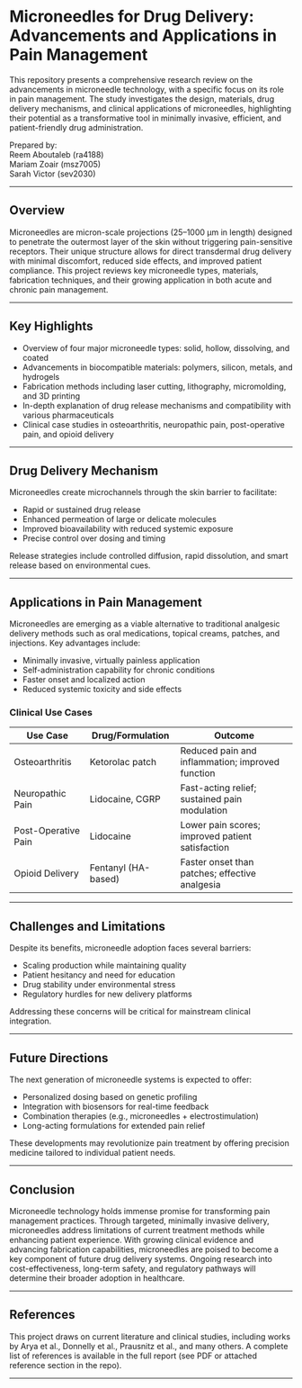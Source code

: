 # Microneedles for Drug Delivery: Advancements and Applications in Pain Management

This repository presents a comprehensive research review on the advancements in microneedle technology, with a specific focus on its role in pain management. The study investigates the design, materials, drug delivery mechanisms, and clinical applications of microneedles, highlighting their potential as a transformative tool in minimally invasive, efficient, and patient-friendly drug administration.

Prepared by:  
Reem Aboutaleb (ra4188)  
Mariam Zoair (msz7005)  
Sarah Victor (sev2030)

---

## Overview

Microneedles are micron-scale projections (25–1000 µm in length) designed to penetrate the outermost layer of the skin without triggering pain-sensitive receptors. Their unique structure allows for direct transdermal drug delivery with minimal discomfort, reduced side effects, and improved patient compliance. This project reviews key microneedle types, materials, fabrication techniques, and their growing application in both acute and chronic pain management.

---

## Key Highlights

- Overview of four major microneedle types: solid, hollow, dissolving, and coated
- Advancements in biocompatible materials: polymers, silicon, metals, and hydrogels
- Fabrication methods including laser cutting, lithography, micromolding, and 3D printing
- In-depth explanation of drug release mechanisms and compatibility with various pharmaceuticals
- Clinical case studies in osteoarthritis, neuropathic pain, post-operative pain, and opioid delivery

---

## Drug Delivery Mechanism

Microneedles create microchannels through the skin barrier to facilitate:

- Rapid or sustained drug release
- Enhanced permeation of large or delicate molecules
- Improved bioavailability with reduced systemic exposure
- Precise control over dosing and timing

Release strategies include controlled diffusion, rapid dissolution, and smart release based on environmental cues.

---

## Applications in Pain Management

Microneedles are emerging as a viable alternative to traditional analgesic delivery methods such as oral medications, topical creams, patches, and injections. Key advantages include:

- Minimally invasive, virtually painless application
- Self-administration capability for chronic conditions
- Faster onset and localized action
- Reduced systemic toxicity and side effects

### Clinical Use Cases

| Use Case                 | Drug/Formulation     | Outcome                                           |
|--------------------------|----------------------|----------------------------------------------------|
| Osteoarthritis           | Ketorolac patch       | Reduced pain and inflammation; improved function   |
| Neuropathic Pain         | Lidocaine, CGRP      | Fast-acting relief; sustained pain modulation      |
| Post-Operative Pain      | Lidocaine             | Lower pain scores; improved patient satisfaction   |
| Opioid Delivery          | Fentanyl (HA-based)  | Faster onset than patches; effective analgesia     |

---

## Challenges and Limitations

Despite its benefits, microneedle adoption faces several barriers:

- Scaling production while maintaining quality
- Patient hesitancy and need for education
- Drug stability under environmental stress
- Regulatory hurdles for new delivery platforms

Addressing these concerns will be critical for mainstream clinical integration.

---

## Future Directions

The next generation of microneedle systems is expected to offer:

- Personalized dosing based on genetic profiling
- Integration with biosensors for real-time feedback
- Combination therapies (e.g., microneedles + electrostimulation)
- Long-acting formulations for extended pain relief

These developments may revolutionize pain treatment by offering precision medicine tailored to individual patient needs.

---

## Conclusion

Microneedle technology holds immense promise for transforming pain management practices. Through targeted, minimally invasive delivery, microneedles address limitations of current treatment methods while enhancing patient experience. With growing clinical evidence and advancing fabrication capabilities, microneedles are poised to become a key component of future drug delivery systems. Ongoing research into cost-effectiveness, long-term safety, and regulatory pathways will determine their broader adoption in healthcare.

---

## References

This project draws on current literature and clinical studies, including works by Arya et al., Donnelly et al., Prausnitz et al., and many others. A complete list of references is available in the full report (see PDF or attached reference section in the repo).

---

